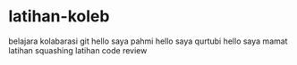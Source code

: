 # latihan-koleb
belajara kolabarasi git
hello saya pahmi
hello saya qurtubi
hello saya mamat
latihan squashing
latihan code review
